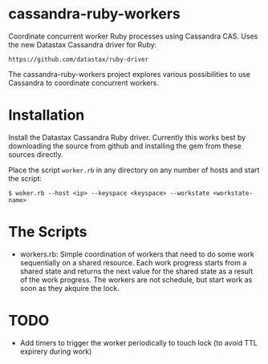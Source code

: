 cassandra-ruby-workers
======================

Coordinate concurrent worker Ruby processes using Cassandra CAS. Uses the new Datastax
Cassandra driver for Ruby:

    https://github.com/datastax/ruby-driver

The cassandra-ruby-workers project explores various possibilities to use Cassandra to coordinate
concurrent workers.

# Installation

Install the Datastax Cassandra Ruby driver. Currently this works best by downloading the
source from github and installing the gem from these sources directly.


Place the script `worker.rb` in any directory on any number of hosts and start the script:

    $ woker.rb --host <ip> --keyspace <keyspace> --workstate <workstate-name>

# The Scripts

- workers.rb: Simple coordination of workers that need to do some work sequentially on a shared resource. Each work progress starts from a shared state and returns the next value for the shared state as a result of the work progress. The workers are not schedule, but start work as soon as they akquire the lock. 

# TODO

- Add timers to trigger the worker periodically to touch lock (to avoid TTL expirery during work)

